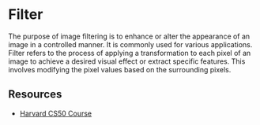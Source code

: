 # Filter

The purpose of image filtering is to enhance or alter the appearance of an image in a controlled manner. It is commonly used for various applications. Filter refers to the process of applying a transformation to each pixel of an image to achieve a desired visual effect or extract specific features. This involves modifying the pixel values based on the surrounding pixels.

## Resources

- [Harvard CS50 Course](https://cs50.harvard.edu)
